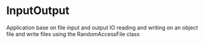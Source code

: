 # InputOutput
Application base on file input and output IO reading and writing on an object file and write files using the RandomAccessFile class
